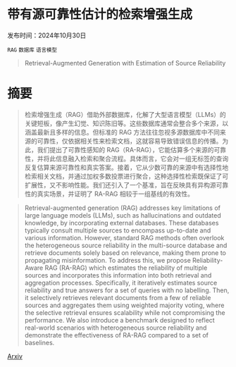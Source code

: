 # 带有源可靠性估计的检索增强生成

发布时间：2024年10月30日

`RAG` `数据库` `语言模型`

> Retrieval-Augmented Generation with Estimation of Source Reliability

# 摘要

> 检索增强生成（RAG）借助外部数据库，化解了大型语言模型（LLMs）的关键短板，像产生幻觉、知识陈旧等。这些数据库通常会整合多个来源，以涵盖最新且多样的信息。但标准的 RAG 方法往往忽视多源数据库中不同来源的可靠性，仅依据相关性来检索文档，这就容易导致错误信息的传播。为此，我们提出了可靠性感知的 RAG（RA-RAG），它能估算多个来源的可靠性，并将此信息融入检索和聚合流程。具体而言，它会对一组无标签的查询反复估算来源可靠性和真实答案。接着，它从少数可靠的来源中有选择性地检索相关文档，并通过加权多数投票进行聚合，这种选择性检索既保证了可扩展性，又不影响性能。我们还引入了一个基准，旨在反映具有异构源可靠性的真实场景，并证明了 RA-RAG 相较于一组基线的有效性。

> Retrieval-augmented generation (RAG) addresses key limitations of large language models (LLMs), such as hallucinations and outdated knowledge, by incorporating external databases. These databases typically consult multiple sources to encompass up-to-date and various information. However, standard RAG methods often overlook the heterogeneous source reliability in the multi-source database and retrieve documents solely based on relevance, making them prone to propagating misinformation. To address this, we propose Reliability-Aware RAG (RA-RAG) which estimates the reliability of multiple sources and incorporates this information into both retrieval and aggregation processes. Specifically, it iteratively estimates source reliability and true answers for a set of queries with no labelling. Then, it selectively retrieves relevant documents from a few of reliable sources and aggregates them using weighted majority voting, where the selective retrieval ensures scalability while not compromising the performance. We also introduce a benchmark designed to reflect real-world scenarios with heterogeneous source reliability and demonstrate the effectiveness of RA-RAG compared to a set of baselines.

[Arxiv](https://arxiv.org/abs/2410.22954)